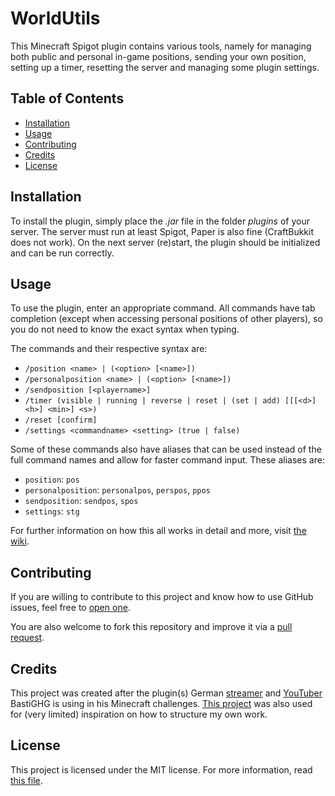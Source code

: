 # WorldUtils

This Minecraft Spigot plugin contains various tools, namely for managing both public and personal in-game positions,
sending your own position, setting up a timer, resetting the server and managing some plugin settings.

## Table of Contents

- [Installation](#installation)
- [Usage](#usage)
- [Contributing](#contributing)
- [Credits](#credits)
- [License](#license)

## Installation

To install the plugin, simply place the *.jar* file in the folder *plugins* of your server. The server must run at least
Spigot, Paper is also fine (CraftBukkit does not work). On the next server (re)start, the plugin should be initialized
and can be run correctly.

## Usage

To use the plugin, enter an appropriate command. All commands have tab completion (except when accessing personal
positions of other players), so you do not need to know the exact syntax when typing.

The commands and their respective syntax are:

- ```/position <name> | (<option> [<name>])```
- ```/personalposition <name> | (<option> [<name>])```
- ```/sendposition [<playername>]```
- ```/timer (visible | running | reverse | reset | (set | add) [[[<d>] <h>] <min>] <s>)```
- ```/reset [confirm]```
- ```/settings <commandname> <setting> (true | false)```

Some of these commands also have aliases that can be used instead of the full command names and allow for faster command
input. These aliases are:

- ```position```: ```pos```
- ```personalposition```: ```personalpos```, ```perspos```, ```ppos```
- ```sendposition```: ```sendpos```, ```spos```
- ```settings```: ```stg```

For further information on how this all works in detail and more, visit [the wiki](https://github.com/flopsif/world-utils/wiki).

## Contributing

If you are willing to contribute to this project and know how to use GitHub issues, feel free
to [open one](https://github.com/flopsif/world-utils/issues/new/choose).

You are also welcome to fork this repository and improve it via
a [pull request](https://github.com/flopsif/world-utils/compare).

## Credits

This project was created after the plugin(s) German [streamer](https://www.twitch.tv/BastiGHG)
and [YouTuber](https://www.youtube.com/user/kompetenzGHG) BastiGHG is using in his Minecraft challenges.
[This project](https://github.com/IlluminatiDreieck/Challenges) was also used for (very limited) inspiration on how to
structure my own work.

## License

This project is licensed under the MIT license. For more information, read [this file](LICENSE.md).
